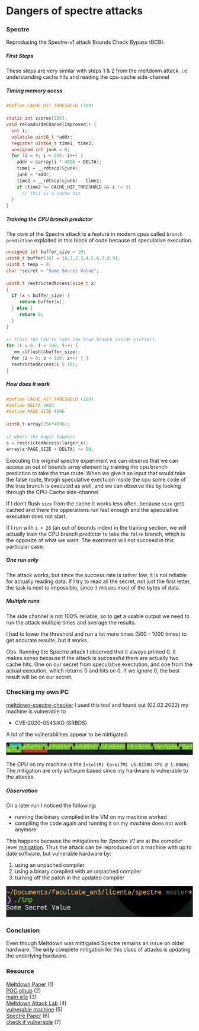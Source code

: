# Dangers of spectre attacks

### Spectre

Reproducing the Spectre-v1 attack Bounds Check Bypass (BCB).

##### First Steps

These steps are very similar with steps 1 & 2 from the meltdown attack.
i.e. understanding cache hits and reading the cpu-cache side-channel

##### Timing memory acess
``` c
#define CACHE_HIT_THRESHOLD (100)

static int scores[256];
void reloadSideChannelImproved() {
  int i;
  volatile uint8_t *addr;
  register uint64_t time1, time2;
  unsigned int junk = 0;
  for (i = 0; i < 256; i++) {
    addr = &array[i * 4096 + DELTA];
    time1 = __rdtscp(&junk);
    junk = *addr;
    time2 = __rdtscp(&junk) - time1;
    if (time2 <= CACHE_HIT_THRESHOLD && i != 3)
      // this is a cache hit
  } 
}
```
##### Training the CPU branch predictor

The core of the Spectre attack is a feature in modern cpus called `branch prediction` 
exploited in this block of code because of speculative execution.
``` c
unsigned int buffer_size = 10;
uint8_t buffer[10] = {0,1,2,3,4,5,6,7,8,9}; 
uint8_t temp = 0;
char *secret = "Some Secret Value";   

uint8_t restrictedAccess(size_t x)
{
  if (x < buffer_size) {
     return buffer[x];
  } else {
     return 0;
  } 
}

// Train the CPU to take the true branch inside victim().
for (i = 0; i < 100; i++) {
  _mm_clflush(&buffer_size);
  for (z = 0; z < 100; z++) { }
  restrictedAccess(i % 10);  
}
```

##### How does it work
``` c
#define CACHE_HIT_THRESHOLD (100)
#define DELTA 1024
#define PAGE_SIZE 4096

uint8_t array[256*4096];

// where the magic happens
s = restrictedAccess(larger_x);
array[s*PAGE_SIZE + DELTA] += 88;
```

Executing the original spectre experiment we can observe that we can access an out of bounds array
element by training the cpu branch prediction to take the true route. When we give it an input that
would take the false route, throgh speculative exectuion inside the cpu some code of the true branch
is executed as well, and we can observe this by looking through the CPU-Cache side-channel.

If I don't flush `size` from the cache it works less often, because `size` gets cached and there the
opperations run fast enough and the speculative execution does not start.

If I run with `i + 20` (an out of bounds index) in the training section, we will actually train 
the CPU branch predictor to take the `false` branch, which is the opposite of what we want.
The exeriment will not succeed in this particular case.

##### One run only

The attack works, but since the success rate is rather low, it is not reliable for actually reading
data. If I try to read all the secret, not just the first letter, the task is next to impossible,
since it misses most of the bytes of data.

##### Multiple runs

The side channel is not 100% reliable, so to get a usable output we need to run the attack multiple
times and average the results.

I had to lower the threshold and run a lot more times (500 - 1000 times) to get accurate resulte, but it works.

Obs. Running the Spectre attack I observed that it always printed 0. It makes sense because if the attack 
is successful there are actually two cache hits. One on our secret from speculative exectution, and
one from the actual execution, which returns 0 and hits on 0. If we ignore 0, the best result will be
on our secret.

### Checking my own PC

[meltdown-spectre-checker](https://github.com/speed47/spectre-meltdown-checker)
I used this tool and found out (02.02.2022) my machine is vulnerable to 
* CVE-2020-0543:KO (SRBDS) 

A lot of the vulnerabilities appear to be mittigated:

![mitigation](./assets/vulnerability.png)

The CPU on my machine is the `Intel(R) Core(TM) i5-8250U CPU @ 1.60GHz`
The mitigation are only software based since my hardware is vulnerable to the attacks.
##### Observation

On a later run I noticed the following:
* running the binary compiled in the VM on my machine worked
* compiling the code again and running it on my machine does not work anymore

This happens because the mitigations for *Spectre V1* are at the compiler level
[mitigation](https://gcc.gnu.org/onlinedocs/gcc-10.2.0/gcc/Other-Builtins.html#Other-Builtins). Thus the attack can be reproduced on a machine with up to date software, but vulnerable hardware by:
1. using an unpached compiler
2. using a binary compiled with an unpached compiler 
3. turning off the patch in the updated compiler

![proof](./assets/spectre_on_stef_xps.png)

### Conclusion

Even though Meltdown was mittigated Spectre remains an issue on older hardware.
The **only** complete mitigation for this class of attacks is updating the underlying hardware.

### Resource

[Meltdown Paper](https://meltdownattack.com/meltdown.pdf) (1)  
[POC gihub](https://github.com/IAIK/meltdown) (2)  
[main site](https://meltdownattack.com/) (3)  
[Meltdown Attack Lab](https://seedsecuritylabs.org/Labs_20.04/System/Meltdown_Attack/) (4)  
[vulnerable machine](https://seed.nyc3.cdn.digitaloceanspaces.com/SEEDUbuntu-16.04-32bit.zip) (5)  
[Spectre Paper](https://spectreattack.com/spectre.pdf)  (6)  
[check if vulnerable](https://www.cyberciti.biz/faq/check-linux-server-for-spectre-meltdown-vulnerability/) (7)  
